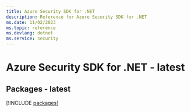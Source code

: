 ```yaml
---
title: Azure Security SDK for .NET
description: Reference for Azure Security SDK for .NET
ms.date: 11/02/2023
ms.topic: reference
ms.devlang: dotnet
ms.service: security
---
```

# Azure Security SDK for .NET - latest
## Packages - latest
[!INCLUDE [packages](security-index.md)]
